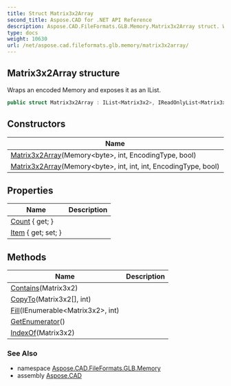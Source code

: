 ```yaml
---
title: Struct Matrix3x2Array
second_title: Aspose.CAD for .NET API Reference
description: Aspose.CAD.FileFormats.GLB.Memory.Matrix3x2Array struct. Wraps an encoded Memory and exposes it as an IList
type: docs
weight: 10630
url: /net/aspose.cad.fileformats.glb.memory/matrix3x2array/
---
```

## Matrix3x2Array structure

Wraps an encoded Memory and exposes it as an IList.

```csharp
public struct Matrix3x2Array : IList<Matrix3x2>, IReadOnlyList<Matrix3x2>
```

## Constructors

| Name | Description |
| --- | --- |
| [Matrix3x2Array](matrix3x2array/#constructor)(Memory&lt;byte&gt;, int, EncodingType, bool) |  |
| [Matrix3x2Array](matrix3x2array/#constructor_1)(Memory&lt;byte&gt;, int, int, int, EncodingType, bool) |  |

## Properties

| Name | Description |
| --- | --- |
| [Count](../../aspose.cad.fileformats.glb.memory/matrix3x2array/count/) { get; } |  |
| [Item](../../aspose.cad.fileformats.glb.memory/matrix3x2array/item/) { get; set; } |  |

## Methods

| Name | Description |
| --- | --- |
| [Contains](../../aspose.cad.fileformats.glb.memory/matrix3x2array/contains/)(Matrix3x2) |  |
| [CopyTo](../../aspose.cad.fileformats.glb.memory/matrix3x2array/copyto/)(Matrix3x2[], int) |  |
| [Fill](../../aspose.cad.fileformats.glb.memory/matrix3x2array/fill/)(IEnumerable&lt;Matrix3x2&gt;, int) |  |
| [GetEnumerator](../../aspose.cad.fileformats.glb.memory/matrix3x2array/getenumerator/)() |  |
| [IndexOf](../../aspose.cad.fileformats.glb.memory/matrix3x2array/indexof/)(Matrix3x2) |  |

### See Also

* namespace [Aspose.CAD.FileFormats.GLB.Memory](../../aspose.cad.fileformats.glb.memory/)
* assembly [Aspose.CAD](../../)


